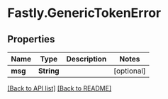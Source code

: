 # Fastly.GenericTokenError

## Properties

Name | Type | Description | Notes
------------ | ------------- | ------------- | -------------
**msg** | **String** |  | [optional] 


[[Back to API list]](../../README.md#endpoints) [[Back to README]](../../README.md)
